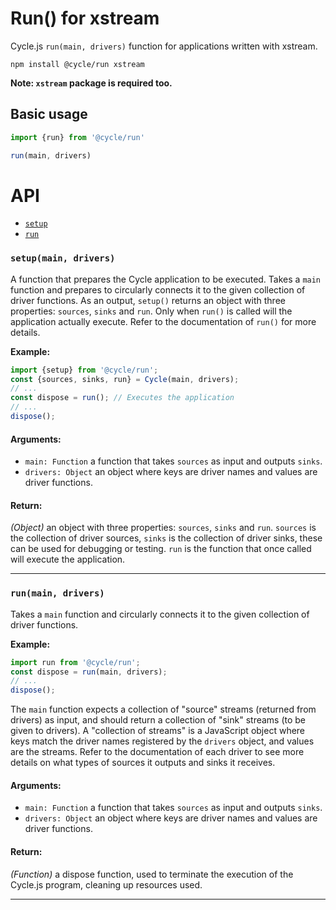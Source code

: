 # Run() for xstream

Cycle.js `run(main, drivers)` function for applications written with xstream.

```
npm install @cycle/run xstream
```

**Note: `xstream` package is required too.**

## Basic usage

```js
import {run} from '@cycle/run'

run(main, drivers)
```

# API

- [`setup`](#setup)
- [`run`](#run)

### <a id="setup"></a> `setup(main, drivers)`

A function that prepares the Cycle application to be executed. Takes a `main`
function and prepares to circularly connects it to the given collection of
driver functions. As an output, `setup()` returns an object with three
properties: `sources`, `sinks` and `run`. Only when `run()` is called will
the application actually execute. Refer to the documentation of `run()` for
more details.

**Example:**
```js
import {setup} from '@cycle/run';
const {sources, sinks, run} = Cycle(main, drivers);
// ...
const dispose = run(); // Executes the application
// ...
dispose();
```

#### Arguments:

- `main: Function` a function that takes `sources` as input and outputs `sinks`.
- `drivers: Object` an object where keys are driver names and values are driver functions.

#### Return:

*(Object)* an object with three properties: `sources`, `sinks` and `run`. `sources` is the collection of driver sources, `sinks` is the
collection of driver sinks, these can be used for debugging or testing. `run`
is the function that once called will execute the application.

- - -

### <a id="run"></a> `run(main, drivers)`

Takes a `main` function and circularly connects it to the given collection
of driver functions.

**Example:**
```js
import run from '@cycle/run';
const dispose = run(main, drivers);
// ...
dispose();
```

The `main` function expects a collection of "source" streams (returned from
drivers) as input, and should return a collection of "sink" streams (to be
given to drivers). A "collection of streams" is a JavaScript object where
keys match the driver names registered by the `drivers` object, and values
are the streams. Refer to the documentation of each driver to see more
details on what types of sources it outputs and sinks it receives.

#### Arguments:

- `main: Function` a function that takes `sources` as input and outputs `sinks`.
- `drivers: Object` an object where keys are driver names and values are driver functions.

#### Return:

*(Function)* a dispose function, used to terminate the execution of the Cycle.js program, cleaning up resources used.

- - -

